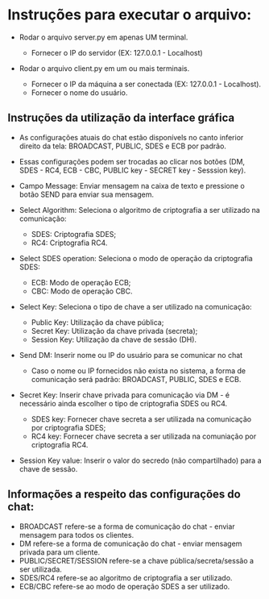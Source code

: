 # Instruções para executar o arquivo:

- Rodar o arquivo server.py em apenas UM terminal.
    - Fornecer o IP do servidor (EX: 127.0.0.1 - Localhost)

- Rodar o arquivo client.py em um ou mais terminais.
    - Fornecer o IP da máquina a ser conectada (EX: 127.0.0.1 - Localhost).
    - Fornecer o nome do usuário.

## Instruções da utilização da interface gráfica

- As configurações atuais do chat estão disponívels no canto inferior direito da tela: BROADCAST, PUBLIC, SDES e ECB por padrão.
- Essas configurações podem ser trocadas ao clicar nos botões (DM, SDES - RC4, ECB - CBC, PUBLIC key - SECRET key - Sesssion key).
- Campo Message: Enviar mensagem na caixa de texto e pressione o botão SEND para enviar sua mensagem.

- Select Algorithm: Seleciona o algoritmo de criptografia a ser utilizado na comunicação:
    - SDES: Criptografia SDES;
    - RC4: Criptografia RC4.

- Select SDES operation: Seleciona o modo de operação da criptografia SDES:
    - ECB: Modo de operação ECB;
    - CBC: Modo de operação CBC.

- Select Key: Seleciona o tipo de chave a ser utilizado na comunicação:
    - Public Key: Utilização da chave pública;
    - Secret Key: Utilização da chave privada (secreta);
    - Session Key: Utilização da chave de sessão (DH).

- Send DM: Inserir nome ou IP do usuário para se comunicar no chat
    - Caso o nome ou IP fornecidos não exista no sistema, a forma de comunicação será padrão: BROADCAST, PUBLIC, SDES e ECB.

- Secret Key: Inserir chave privada para comunicação via DM - é necessário ainda escolher o tipo de criptografia SDES ou RC4.
    - SDES key: Fornecer chave secreta a ser utilizada na comunicação por criptografia SDES;
    - RC4 key: Fornecer chave secreta a ser utilizada na comuniação por criptografia RC4.

- Session Key value: Inserir o valor do secredo (não compartilhado) para a chave de sessão.

## Informações a respeito das configurações do chat:

- BROADCAST refere-se a forma de comunicação do chat - enviar mensagem para todos os clientes.
- DM refere-se a forma de comunicação do chat - enviar mensagem privada para um cliente.
- PUBLIC/SECRET/SESSION refere-se a chave pública/secreta/sessão a ser utilizada.
- SDES/RC4 refere-se ao algoritmo de criptografia a ser utilizado.
- ECB/CBC refere-se ao modo de operação SDES a ser utilizado.

